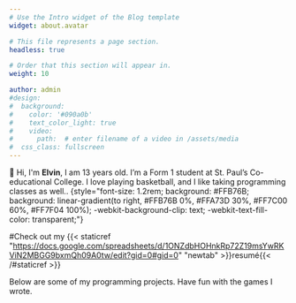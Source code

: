 ```yaml
---
# Use the Intro widget of the Blog template
widget: about.avatar

# This file represents a page section.
headless: true

# Order that this section will appear in.
weight: 10

author: admin
#design:
#  background:
#    color: '#090a0b'
#    text_color_light: true
#    video:
#      path:  # enter filename of a video in /assets/media
#  css_class: fullscreen
---
```


👋 Hi, I'm **Elvin**, I am 13 years old. I’m a Form 1 student at St. Paul’s Co-educational College.
I love playing basketball, and I like taking programming classes as well..
{style="font-size: 1.2rem; background: #FFB76B; background: linear-gradient(to right, #FFB76B 0%, #FFA73D 30%, #FF7C00 60%, #FF7F04 100%); -webkit-background-clip: text; -webkit-text-fill-color: transparent;"}

#Check out my {{< staticref "https://docs.google.com/spreadsheets/d/1ONZdbHOHnkRp72Z19msYwRKViN2MBGG9bxmQh09A0tw/edit?gid=0#gid=0" "newtab" >}}resumé{{< /#staticref >}}




Below are some of my programming projects. Have fun with the games I wrote.


